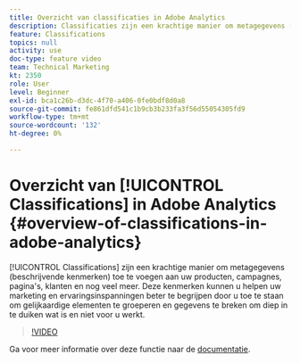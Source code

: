 ```yaml
---
title: Overzicht van classificaties in Adobe Analytics
description: Classificaties zijn een krachtige manier om metagegevens (beschrijvende kenmerken) toe te voegen aan uw producten, campagnes, pagina's, klanten en nog veel meer. Deze kenmerken kunnen u helpen uw marketing en ervaringsinspanningen beter te begrijpen door u toe te staan om gelijkaardige elementen te groeperen en gegevens te breken om diep in te duiken wat is en niet voor u werkt.
feature: Classifications
topics: null
activity: use
doc-type: feature video
team: Technical Marketing
kt: 2350
role: User
level: Beginner
exl-id: bca1c26b-d3dc-4f70-a406-0fe0bdf8d0a8
source-git-commit: fe861dfd541c1b9cb3b233fa3f56d55054305fd9
workflow-type: tm+mt
source-wordcount: '132'
ht-degree: 0%

---
```


# Overzicht van [!UICONTROL Classifications] in Adobe Analytics {#overview-of-classifications-in-adobe-analytics}

[!UICONTROL Classifications] zijn een krachtige manier om metagegevens (beschrijvende kenmerken) toe te voegen aan uw producten, campagnes, pagina&#39;s, klanten en nog veel meer. Deze kenmerken kunnen u helpen uw marketing en ervaringsinspanningen beter te begrijpen door u toe te staan om gelijkaardige elementen te groeperen en gegevens te breken om diep in te duiken wat is en niet voor u werkt.

>[!VIDEO](https://video.tv.adobe.com/v/16853/?quality=12)

Ga voor meer informatie over deze functie naar de [documentatie](https://experienceleague.adobe.com/docs/analytics/components/classifications/c-classifications.html?lang=en).
